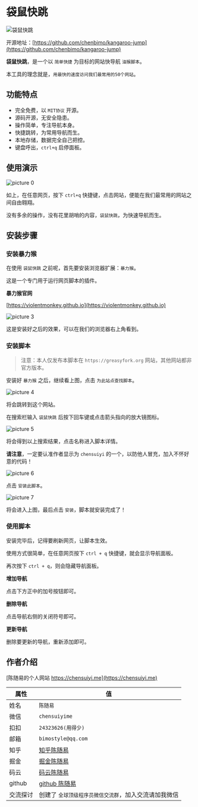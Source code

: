 # 袋鼠快跳

![袋鼠快跳](https://static.yicode.tech/logo/kuaitiao3.png)

开源地址：[https://github.com/chenbimo/kangaroo-jump](https://github.com/chenbimo/kangaroo-jump)

**袋鼠快跳**，是一个以 `简单快捷` 为目标的网站快导航 `油猴脚本`。

本工具的理念就是，`用最快的速度访问我们最常用的50个网站`。

## 功能特点

-   完全免费，以 `MIT协议` 开源。
-   源码开源，无安全隐患。
-   操作简单，专注导航本身。
-   快捷跳转，为常用导航而生。
-   本地存储，数据完全自己把控。
-   键盘呼出，`ctrl+q` 启停面板。

## 使用演示

![picture 0](https://static.yicode.tech/images/202406/20240629202949.gif)

如上，在任意网页，按下 `ctrl+q` 快捷键，点击网站，便能在我们最常用的网站之间自由翱翔。

没有多余的操作，没有花里胡哨的内容，`袋鼠快跳`，为快速导航而生。

## 安装步骤

### 安装暴力猴

在使用 `袋鼠快跳` 之前呢，首先要安装浏览器扩展：`暴力猴`。

这是一个专门用于运行网页脚本的插件。

**暴力猴官网**

[https://violentmonkey.github.io](https://violentmonkey.github.io)

![picture 3](https://static.yicode.tech/images/202406/20240629204406.png)

这是安装好之后的效果，可以在我们的浏览器右上角看到。

### 安装脚本

> 注意：本人仅发布本脚本在 `https://greasyfork.org` 网站，其他网站都非官方版本。

安装好 `暴力猴` 之后，继续看上图，点击 `为此站点查找脚本`。

![picture 4](https://static.yicode.tech/images/202406/20240629205131.png)

将会跳转到这个网站。

在搜索栏输入 `袋鼠快跳` 后按下回车键或点击箭头指向的放大镜图标。

![picture 5](https://static.yicode.tech/images/202406/20240629205325.png)

将会得到以上搜索结果，点击名称进入脚本详情。

**请注意**，一定要认准作者显示为 `chensuiyi` 的一个，以防他人冒充，加入不怀好意的代码！

![picture 6](https://static.yicode.tech/images/202406/20240629205610.png)

点击 `安装此脚本`。

![picture 7](https://static.yicode.tech/images/202406/20240629205722.png)

将会进入上图，最后点击 `安装`，脚本就安装完成了！

### 使用脚本

安装完毕后，记得要刷新网页，让脚本生效。

使用方式很简单，在任意网页按下 `ctrl + q` 快捷键，就会显示导航面板。

再次按下 `ctrl + q`，则会隐藏导航面板。

**增加导航**

点击下方正中的加号按钮即可。

**删除导航**

点击导航右侧的关闭符号即可。

**更新导航**

删除要更新的导航，重新添加即可。

## 作者介绍

[陈随易的个人网站 https://chensuiyi.me](https://chensuiyi.me)

| 属性     | 值                                                    |
| -------- | ----------------------------------------------------- |
| 姓名     | `陈随易`                                              |
| 微信     | `chensuiyime`                                         |
| 扣扣     | `24323626(用得少)`                                    |
| 邮箱     | `bimostyle@qq.com`                                    |
| 知乎     | [知乎陈随易](https://www.zhihu.com/people/chensuiyi)  |
| 掘金     | [掘金陈随易](https://juejin.im/user/1239904846873326) |
| 码云     | [码云陈随易](https://gitee.com/banshiweichen)         |
| github   | [github 陈随易](https://github.com/chenbimo)          |
| 交流探讨 | 创建了 `全球顶级程序员微信交流群`，加入交流请加我微信 |
